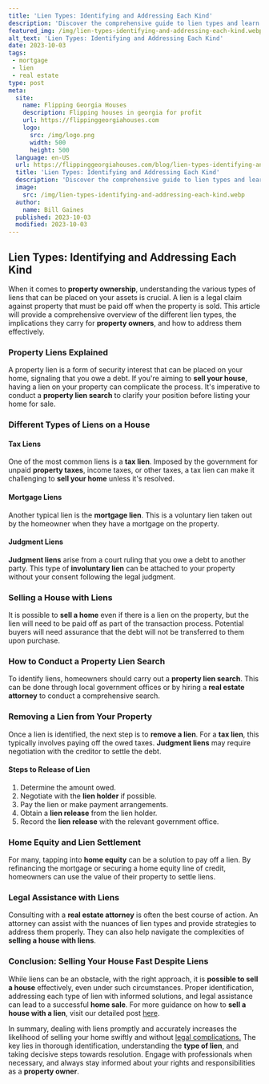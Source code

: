 ```yaml
---
title: 'Lien Types: Identifying and Addressing Each Kind'
description: 'Discover the comprehensive guide to lien types and learn how to identify and resolve different kinds. Satisfy your curiosity and gain valuable insights.'
featured_img: /img/lien-types-identifying-and-addressing-each-kind.webp
alt_text: 'Lien Types: Identifying and Addressing Each Kind'
date: 2023-10-03
tags:
 - mortgage
 - lien
 - real estate
type: post
meta:
  site:
    name: Flipping Georgia Houses
    description: Flipping houses in georgia for profit
    url: https://flippinggeorgiahouses.com
    logo:
      src: /img/logo.png
      width: 500
      height: 500
  language: en-US
  url: https://flippinggeorgiahouses.com/blog/lien-types-identifying-and-addressing-each-kind
  title: 'Lien Types: Identifying and Addressing Each Kind'
  description: 'Discover the comprehensive guide to lien types and learn how to identify and resolve different kinds. Satisfy your curiosity and gain valuable insights.'
  image:
    src: /img/lien-types-identifying-and-addressing-each-kind.webp
  author:
    name: Bill Gaines
  published: 2023-10-03
  modified: 2023-10-03
---
```



## Lien Types: Identifying and Addressing Each Kind

When it comes to **property ownership**, understanding the various types of liens that can be placed on your assets is crucial. A lien is a legal claim against property that must be paid off when the property is sold. This article will provide a comprehensive overview of the different lien types, the implications they carry for **property owners**, and how to address them effectively.

### Property Liens Explained

A property lien is a form of security interest that can be placed on your home, signaling that you owe a debt. If you're aiming to **sell your house**, having a lien on your property can complicate the process. It's imperative to conduct a **property lien search** to clarify your position before listing your home for sale.

### Different Types of Liens on a House

#### Tax Liens

One of the most common liens is a **tax lien**. Imposed by the government for unpaid **property taxes**, income taxes, or other taxes, a tax lien can make it challenging to **sell your home** unless it's resolved.

#### Mortgage Liens

Another typical lien is the **mortgage lien**. This is a voluntary lien taken out by the homeowner when they have a mortgage on the property. 

#### Judgment Liens

**Judgment liens** arise from a court ruling that you owe a debt to another party. This type of **involuntary lien** can be attached to your property without your consent following the legal judgment.

### Selling a House with Liens

It is possible to **sell a home** even if there is a lien on the property, but the lien will need to be paid off as part of the transaction process. Potential buyers will need assurance that the debt will not be transferred to them upon purchase.

### How to Conduct a Property Lien Search

To identify liens, homeowners should carry out a **property lien search**. This can be done through local government offices or by hiring a **real estate attorney** to conduct a comprehensive search.

### Removing a Lien from Your Property

Once a lien is identified, the next step is to **remove a lien**. For a **tax lien**, this typically involves paying off the owed taxes. **Judgment liens** may require negotiation with the creditor to settle the debt. 

#### Steps to Release of Lien

1. Determine the amount owed.
2. Negotiate with the **lien holder** if possible.
3. Pay the lien or make payment arrangements.
4. Obtain a **lien release** from the lien holder.
5. Record the **lien release** with the relevant government office.

### Home Equity and Lien Settlement

For many, tapping into **home equity** can be a solution to pay off a lien. By refinancing the mortgage or securing a home equity line of credit, homeowners can use the value of their property to settle liens.

### Legal Assistance with Liens

Consulting with a **real estate attorney** is often the best course of action. An attorney can assist with the nuances of lien types and provide strategies to address them properly. They can also help navigate the complexities of **selling a house with liens**.

### Conclusion: Selling Your House Fast Despite Liens

While liens can be an obstacle, with the right approach, it is **possible to sell a house** effectively, even under such circumstances. Proper identification, addressing each type of lien with informed solutions, and legal assistance can lead to a successful **home sale**. For more guidance on how to **sell a house with a lien**, visit our detailed post [here](https://www.wearehomebuyers.com/blog/sell-a-house-with-a-lien/).

In summary, dealing with liens promptly and accurately increases the likelihood of selling your home swiftly and without [legal   complications.](https://flippinggeorgiahouses.com/blog/quick-fixes-for-lien-impacted-homes-before-sale) The key lies in thorough identification, understanding the **type of lien**, and taking decisive steps towards resolution. Engage with professionals when necessary, and always stay informed about your rights and responsibilities as a **property owner**.